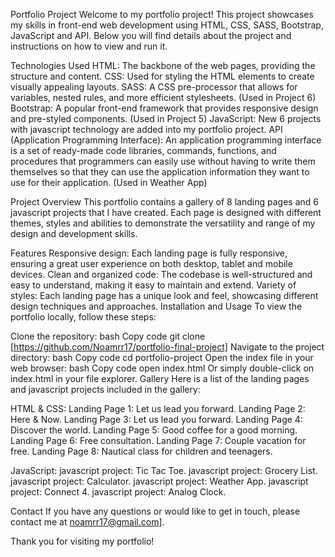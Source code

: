 Portfolio Project
Welcome to my portfolio project! This project showcases my skills in front-end web development using HTML, CSS, SASS, Bootstrap, JavaScript and API. Below you will find details about the project and instructions on how to view and run it.

Technologies Used
HTML: The backbone of the web pages, providing the structure and content.
CSS: Used for styling the HTML elements to create visually appealing layouts.
SASS: A CSS pre-processor that allows for variables, nested rules, and more efficient stylesheets. (Used in Project 6)
Bootstrap: A popular front-end framework that provides responsive design and pre-styled components. (Used in Project 5)
JavaScript: New 6 projects with javascript technology are added into my portfolio project.
API (Application Programming Interface): An application programming interface is a set of ready-made code libraries, commands, functions, and procedures that programmers can easily use without having to write them themselves
so that they can use the application information they want to use for their application. (Used in Weather App)

Project Overview
This portfolio contains a gallery of 8 landing pages and 6 javascript projects that I have created. Each page is designed with different themes, styles and abilities to demonstrate the versatility and range of my design and development skills.

Features
Responsive design: Each landing page is fully responsive, ensuring a great user experience on both desktop, tablet and mobile devices.
Clean and organized code: The codebase is well-structured and easy to understand, making it easy to maintain and extend.
Variety of styles: Each landing page has a unique look and feel, showcasing different design techniques and approaches.
Installation and Usage
To view the portfolio locally, follow these steps:

Clone the repository:
bash
Copy code
git clone [https://github.com/Noamrr17/portfolio-final-project]
Navigate to the project directory:
bash
Copy code
cd portfolio-project
Open the index file in your web browser:
bash
Copy code
open index.html
Or simply double-click on index.html in your file explorer.
Gallery
Here is a list of the landing pages and javascript projects included in the gallery:

HTML & CSS:
Landing Page 1: Let us lead you forward.
Landing Page 2: Here & Now.
Landing Page 3: Let us lead you forward.
Landing Page 4: Discover the world.
Landing Page 5: Good coffee for a good morning.
Landing Page 6: Free consultation.
Landing Page 7: Couple vacation for free.
Landing Page 8: Nautical class for children and teenagers.

JavaScript:
javascript project: Tic Tac Toe.
javascript project: Grocery List.
javascript project: Calculator.
javascript project: Weather App.
javascript project: Connect 4.
javascript project: Analog Clock.

Contact
If you have any questions or would like to get in touch, please contact me at noamrr17@gmail.com].

Thank you for visiting my portfolio!
